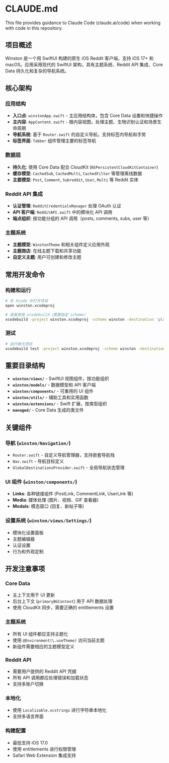 # CLAUDE.md

This file provides guidance to Claude Code (claude.ai/code) when working with code in this repository.

## 项目概述

Winston 是一个用 SwiftUI 构建的原生 iOS Reddit 客户端，支持 iOS 17+ 和 macOS。应用采用现代的 SwiftUI 架构，具有主题系统、Reddit API 集成、Core Data 持久化和复杂的导航系统。

## 核心架构

### 应用结构
- **入口点**: `winstonApp.swift` - 主应用结构体，包含 Core Data 设置和快捷操作
- **主内容**: `AppContent.swift` - 根内容视图，处理主题、生物识别认证和场景生命周期
- **导航系统**: 基于 `Router.swift` 的自定义导航，支持标签内导航和手势
- **标签界面**: `Tabber` 组件管理主要的标签导航

### 数据层
- **持久化**: 使用 Core Data 配合 CloudKit (`NSPersistentCloudKitContainer`)
- **缓存模型**: `CachedSub`, `CachedMulti`, `CachedFilter` 等管理离线数据
- **主要模型**: `Post`, `Comment`, `Subreddit`, `User`, `Multi` 等 Reddit 实体

### Reddit API 集成
- **认证管理**: `RedditCredentialsManager` 处理 OAuth 认证
- **API 客户端**: `RedditAPI.swift` 中的模块化 API 调用
- **端点组织**: 按功能分组的 API 调用（posts, comments, subs, user 等）

### 主题系统
- **主题模型**: `WinstonTheme` 和相关组件定义应用外观
- **主题商店**: 在线主题下载和共享功能
- **自定义主题**: 用户可创建和修改主题

## 常用开发命令

### 构建和运行
```bash
# 在 Xcode 中打开项目
open winston.xcodeproj

# 或者使用 xcodebuild（需要指定 scheme）
xcodebuild -project winston.xcodeproj -scheme winston -destination 'platform=iOS Simulator,name=iPhone 15' build
```

### 测试
```bash
# 运行单元测试
xcodebuild test -project winston.xcodeproj -scheme winston -destination 'platform=iOS Simulator,name=iPhone 15'
```

## 重要目录结构

- **`winston/views/`** - SwiftUI 视图组件，按功能组织
- **`winston/models/`** - 数据模型和 API 客户端
- **`winston/components/`** - 可重用的 UI 组件
- **`winston/utils/`** - 辅助工具和实用函数
- **`winston/extensions/`** - Swift 扩展，按类型组织
- **`managed/`** - Core Data 生成的类文件

## 关键组件

### 导航 (`winston/Navigation/`)
- `Router.swift` - 自定义导航管理器，支持嵌套导航栈
- `Nav.swift` - 导航目标定义
- `GlobalDestinationsProvider.swift` - 全局导航状态管理

### UI 组件 (`winston/components/`)
- **Links**: 各种链接组件 (PostLink, CommentLink, UserLink 等)
- **Media**: 媒体处理 (图片、视频、GIF 查看器)
- **Modals**: 模态窗口 (回复、新帖子等)

### 设置系统 (`winston/views/Settings/`)
- 模块化设置面板
- 主题编辑器
- 认证设置
- 行为和外观定制

## 开发注意事项

### Core Data
- 主上下文用于 UI 更新
- 后台上下文 (`primaryBGContext`) 用于 API 数据处理
- 使用 CloudKit 同步，需要正确的 entitlements 设置

### 主题系统
- 所有 UI 组件都应支持主题化
- 使用 `@Environment(\.useTheme)` 访问当前主题
- 新组件需要相应的主题模型定义

### Reddit API
- 需要用户提供的 Reddit API 凭据
- 所有 API 调用都应处理错误和加载状态
- 支持多账户切换

### 本地化
- 使用 `Localizable.xcstrings` 进行字符串本地化
- 支持多语言界面

### 构建配置
- 最低支持 iOS 17.0
- 使用 entitlements 进行权限管理
- Safari Web Extension 集成支持